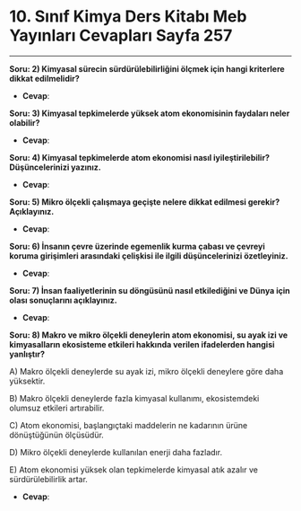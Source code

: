 # 10. Sınıf Kimya Ders Kitabı Meb Yayınları Cevapları Sayfa 257

---

**Soru: 2) Kimyasal sürecin sürdürülebilirliğini ölçmek için hangi kriterlere dikkat edilmelidir?**

-   **Cevap**:

**Soru: 3) Kimyasal tepkimelerde yüksek atom ekonomisinin faydaları neler olabilir?**

-   **Cevap**:

**Soru: 4) Kimyasal tepkimelerde atom ekonomisi nasıl iyileştirilebilir? Düşüncelerinizi yazınız.**

-   **Cevap**:

**Soru: 5) Mikro ölçekli çalışmaya geçişte nelere dikkat edilmesi gerekir? Açıklayınız.**

-   **Cevap**:

**Soru: 6) İnsanın çevre üzerinde egemenlik kurma çabası ve çevreyi koruma girişimleri arasındaki çelişkisi ile ilgili düşüncelerinizi özetleyiniz.**

-   **Cevap**:

**Soru: 7) İnsan faaliyetlerinin su döngüsünü nasıl etkilediğini ve Dünya için olası sonuçlarını açıklayınız.**

-   **Cevap**:

**Soru: 8) Makro ve mikro ölçekli deneylerin atom ekonomisi, su ayak izi ve kimyasalların ekosisteme etkileri hakkında verilen ifadelerden hangisi yanlıştır?**

A) Makro ölçekli deneylerde su ayak izi, mikro ölçekli deneylere göre daha yüksektir.

 B) Makro ölçekli deneylerde fazla kimyasal kullanımı, ekosistemdeki olumsuz etkileri artırabilir.

 C) Atom ekonomisi, başlangıçtaki maddelerin ne kadarının ürüne dönüştüğünün ölçüsüdür.

 D) Mikro ölçekli deneylerde kullanılan enerji daha fazladır.

 E) Atom ekonomisi yüksek olan tepkimelerde kimyasal atık azalır ve sürdürülebilirlik artar.

-   **Cevap**: